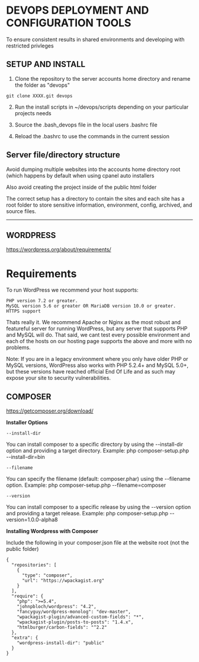 # DEVOPS DEPLOYMENT AND CONFIGURATION TOOLS

To ensure consistent results in shared environments and developing with restricted privleges 


## SETUP AND INSTALL

1. Clone the repository to the server accounts home directory and rename the folder as "devops" 

```
git clone XXXX.git devops
```

2. Run the install scripts in ~/devops/scripts depending on your particular projects needs 

3. Source the .bash_devops file in the local users .bashrc file 

4. Reload the .bashrc to use the commands in the current session 



## Server file/directory structure 


Avoid dumping multiple websites into the accounts home  directory root (which happens by default when using 
cpanel auto installers 

Also avoid creating the project inside of the public html folder 

The correct setup has a directory to contain the sites and each site has a root folder to store sensitive information, 
environment, config, archived, and source files. 




---



## WORDPRESS 

https://wordpress.org/about/requirements/

# Requirements

To run WordPress we recommend your host supports:

    PHP version 7.2 or greater.
    MySQL version 5.6 or greater OR MariaDB version 10.0 or greater.
    HTTPS support

Thats really it. We recommend Apache or Nginx as the most robust and featureful server 
for running WordPress, but any server that supports PHP and MySQL will do. That said, 
we cant test every possible environment and each of the hosts on our hosting page 
supports the above and more with no problems.

Note: If you are in a legacy environment where you only have older PHP or MySQL versions, 
WordPress also works with PHP 5.2.4+ and MySQL 5.0+, but these versions have reached official 
End Of Life and as such may expose your site to security vulnerabilities.




## COMPOSER 

https://getcomposer.org/download/

__Installer Options__

`--install-dir`

You can install composer to a specific directory by using the --install-dir option and providing a target directory. Example:
php composer-setup.php --install-dir=bin

`--filename`

You can specify the filename (default: composer.phar) using the --filename option. Example:
php composer-setup.php --filename=composer

`--version`

You can install composer to a specific release by using the --version option and providing a target release. Example:
php composer-setup.php --version=1.0.0-alpha8




__Installing Wordpress with Composer__ 

Include the following in your composer.json file at the website root (not the public folder)  


```
{
  "repositories": [
    {
      "type": "composer",
      "url": "https://wpackagist.org"
    }
  ],
  "require": {
    "php": ">=5.4",
    "johnpbloch/wordpress": "4.2",
    "fancyguy/wordpress-monolog": "dev-master",
    "wpackagist-plugin/advanced-custom-fields": "*",
    "wpackagist-plugin/posts-to-posts": "1.4.x",
    "htmlburger/carbon-fields": "^2.2"
  },
  "extra": {
    "wordpress-install-dir": "public"
  }
}
```

